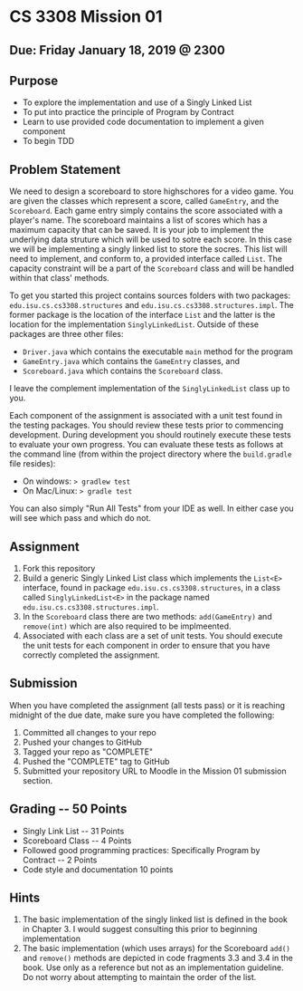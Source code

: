 # CS 3308 Mission 01

## Due: Friday January 18, 2019 @ 2300

## Purpose
* To explore the implementation and use of a Singly Linked List
* To put into practice the principle of Program by Contract
* Learn to use provided code documentation to implement a given component
* To begin TDD

## Problem Statement
We need to design a scoreboard to store highschores for a video game. You are given the classes which represent a score, called `GameEntry`, and the `Scoreboard`. Each game entry simply contains the score associated with a player's name. The scoreboard maintains a list of scores which has a maximum capacity that can be saved. It is your job to implement the underlying data struture which will be used to sotre each score. In this case we will be implementing a singly linked list to store the socres. This list will need to implement, and conform to, a provided interface called `List`. The capacity constraint will be a part of the `Scoreboard` class and will be handled within that class' methods.

To get you started this project contains sources folders with two packages: `edu.isu.cs.cs3308.structures` and `edu.isu.cs.cs3308.structures.impl`. The former package is the location of the interface `List` and the latter is the location for the implementation `SinglyLinkedList`. Outside of these packages are three other files:

* `Driver.java` which contains the executable `main` method for the program
* `GameEntry.java` which contains the `GameEntry` classes, and
* `Scoreboard.java` which contains the `Scoreboard` class.

I leave the complement implementation of the `SinglyLinkedList` class up to you.

Each component of the assignment is associated with a unit test found in the testing packages. You should review these tests prior to commencing development. During development you should routinely execute these tests to evaluate your own progress. You can evaluate these tests as follows at the command line (from within the project directory where the `build.gradle` file resides):

* On windows: `> gradlew test`
* On Mac/Linux: `> gradle test`

You can also simply "Run All Tests" from your IDE as well. In either case you will see which pass and which do not.

## Assignment

1. Fork this repository
2. Build a generic Singly Linked List class which implements the `List<E>` interface, found in package `edu.isu.cs.cs3308.structures`, in a class called `SinglyLinkedList<E>` in the package named `edu.isu.cs.cs3308.structures.impl`.
3. In the `Scoreboard` class there are two methods: `add(GameEntry)` and `remove(int)` which are also required to be implmeented.
4. Associated with each class are a set of unit tests. You should execute the unit tests for each component in order to ensure that you have correctly completed the assignment.

## Submission
When you have completed the assignment (all tests pass) or it is reaching midnight of the due date, make sure you have completed the following:
1. Committed all changes to your repo
2. Pushed your changes to GitHub
3. Tagged your repo as "COMPLETE"
4. Pushed the "COMPLETE" tag to GitHub
5. Submitted your repository URL to Moodle in the Mission 01 submission section.

## Grading -- 50 Points
* Singly Link List -- 31 Points
* Scoreboard Class -- 4 Points
* Followed good programming practices: Specifically Program by Contract -- 2 Points
* Code style and documentation 10 points

## Hints
1. The basic implementation of the singly linked list is defined in the book in Chapter 3. I would suggest consulting this prior to beginning implementation
2. The basic implementation (which uses arrays) for the Scoreboard `add()` and `remove()` methods are depicted in code fragments 3.3 and 3.4 in the book. Use only as a reference but not as an implementation guideline. Do not worry about attempting to maintain the order of the list.
